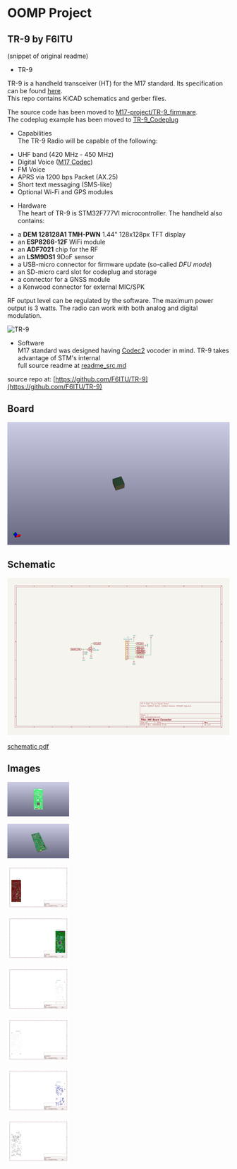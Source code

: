 # OOMP Project  
## TR-9  by F6ITU  
  
(snippet of original readme)  
  
- TR-9  
  
  
TR-9 is a handheld transceiver (HT) for the M17 standard. Its specification can be found [here](https://github.com/sp5wwp/M17_spec).  
This repo contains KiCAD schematics and gerber files.   
  
The source code has been moved to [M17-project/TR-9_firmware](https://github.com/m17-project/TR-9_firmware).  
The codeplug example has been moved to [TR-9_Codeplug](https://github.com/M17-Project/codeplug)  
  
- Capabilities  
The TR-9 Radio will be capable of the following:  
* UHF band (420 MHz - 450 MHz)  
* Digital Voice ([M17 Codec](https://docs.m17project.org))  
* FM Voice  
* APRS via 1200 bps Packet (AX.25)  
* Short text messaging (SMS-like)  
* Optional Wi-Fi and GPS modules  
  
- Hardware    
The heart of TR-9 is STM32F777VI microcontroller. The handheld also contains:    
*  a **DEM 128128A1 TMH-PWN** 1.44" 128x128px TFT display    
*  an **ESP8266-12F** WiFi module    
*  an **ADF7021** chip for the RF    
*  an **LSM9DS1** 9DoF sensor    
*  a USB-micro connector for firmware update (so-called *DFU mode*)    
*  an SD-micro card slot for codeplug and storage    
*  a connector for a GNSS module    
*  a Kenwood connector for external MIC/SPK    
  
RF output level can be regulated by the software. The maximum power output is 3 watts. The radio can work with both analog and digital modulation.    
  
![TR-9](https://raw.githubusercontent.com/sp5wwp/TR-9/master/front.png)  
  
- Software  
M17 standard was designed having [Codec2](https://github.com/drowe67/codec2) vocoder in mind. TR-9 takes advantage of STM's internal   
  full source readme at [readme_src.md](readme_src.md)  
  
source repo at: [https://github.com/F6ITU/TR-9](https://github.com/F6ITU/TR-9)  
## Board  
  
[![working_3d.png](working_3d_600.png)](working_3d.png)  
## Schematic  
  
[![working_schematic.png](working_schematic_600.png)](working_schematic.png)  
  
[schematic pdf](working_schematic.pdf)  
## Images  
  
[![working_3D_bottom.png](working_3D_bottom_140.png)](working_3D_bottom.png)  
  
[![working_3D_top.png](working_3D_top_140.png)](working_3D_top.png)  
  
[![working_assembly_page_01.png](working_assembly_page_01_140.png)](working_assembly_page_01.png)  
  
[![working_assembly_page_02.png](working_assembly_page_02_140.png)](working_assembly_page_02.png)  
  
[![working_assembly_page_03.png](working_assembly_page_03_140.png)](working_assembly_page_03.png)  
  
[![working_assembly_page_04.png](working_assembly_page_04_140.png)](working_assembly_page_04.png)  
  
[![working_assembly_page_05.png](working_assembly_page_05_140.png)](working_assembly_page_05.png)  
  
[![working_assembly_page_06.png](working_assembly_page_06_140.png)](working_assembly_page_06.png)  
